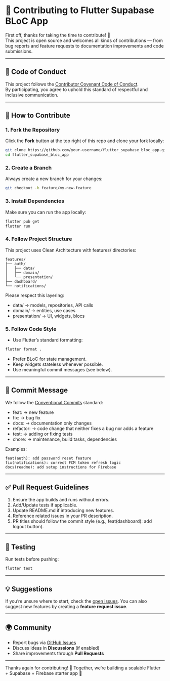 # 🤝 Contributing to Flutter Supabase BLoC App

First off, thanks for taking the time to contribute! 🎉  
This project is open source and welcomes all kinds of contributions — from bug reports and feature requests to documentation improvements and code submissions.

---

## 🧾 Code of Conduct
This project follows the [Contributor Covenant Code of Conduct](https://www.contributor-covenant.org/).  
By participating, you agree to uphold this standard of respectful and inclusive communication.

---

## 🚀 How to Contribute

### 1. Fork the Repository
Click the **Fork** button at the top right of this repo and clone your fork locally:

```bash
git clone https://github.com/your-username/flutter_supabase_bloc_app.git
cd flutter_supabase_bloc_app
```

### 2. Create a Branch
Always create a new branch for your changes:
```bash
git checkout -b feature/my-new-feature
```

### 3. Install Dependencies
Make sure you can run the app locally:
```bash
flutter pub get
flutter run
```

### 4. Follow Project Structure
This project uses Clean Architecture with features/ directories:

```text
features/
├── auth/
│   ├── data/
│   ├── domain/
│   └── presentation/
├── dashboard/
└── notifications/
```

Please respect this layering:
* data/ → models, repositories, API calls
* domain/ → entities, use cases
* presentation/ → UI, widgets, blocs

### 5. Follow Code Style
* Use Flutter’s standard formatting:
```bash
flutter format .
```
* Prefer BLoC for state management.
* Keep widgets stateless whenever possible.
* Use meaningful commit messages (see below).

---

## 📝 Commit Message

We follow the [Conventional Commits](https://www.conventionalcommits.org/) standard:

* feat: → new feature
* fix: → bug fix
* docs: → documentation only changes
* refactor: → code change that neither fixes a bug nor adds a feature
* test: → adding or fixing tests
* chore: → maintenance, build tasks, dependencies

Examples:
```pgsql
feat(auth): add password reset feature
fix(notifications): correct FCM token refresh logic
docs(readme): add setup instructions for Firebase
```

---

## ✅ Pull Request Guidelines
1. Ensure the app builds and runs without errors.
2. Add/Update tests if applicable.
3. Update README.md if introducing new features.
4. Reference related issues in your PR description.
5. PR titles should follow the commit style (e.g., feat(dashboard): add logout button).

---

## 🧪 Testing
Run tests before pushing:
```bash
flutter test
```

---

## 💡 Suggestions
If you’re unsure where to start, check the [open issues](../../issues).
You can also suggest new features by creating a **feature request issue**.

---

## 🌍 Community
* Report bugs via [GitHub Issues](../../issues)
* Discuss ideas in **Discussions** (if enabled)
* Share improvements through **Pull Requests**

---

Thanks again for contributing! 🙌
Together, we’re building a scalable Flutter + Supabase + Firebase starter app 🚀

